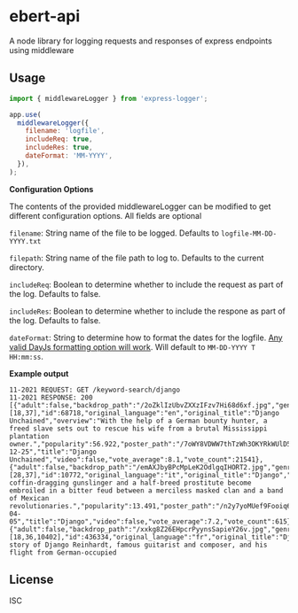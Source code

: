 # ebert-api

A node library for logging requests and responses of express endpoints using middleware

## Usage

```javascript
import { middlewareLogger } from 'express-logger';

app.use(
  middlewareLogger({
    filename: 'logfile',
    includeReq: true,
    includeRes: true,
    dateFormat: 'MM-YYYY',
  }),
);
```

**Configuration Options**

The contents of the provided middlewareLogger can be modified to get different configuration options. All fields are optional

`filename`: String name of the file to be logged. Defaults to `logfile-MM-DD-YYYY.txt`

`filepath`: String name of the file path to log to. Defaults to the current directory.

`includeReq`: Boolean to determine whether to include the request as part of the log. Defaults to false.

`includeRes`: Boolean to determine whether to include the respone as part of the log. Defaults to false.

`dateFormat`: String to determine how to format the dates for the logfile. [Any valid DayJs formatting option will work](https://day.js.org/docs/en/display/format). Will default to `MM-DD-YYYY T HH:mm:ss`.

**Example output**

```
11-2021 REQUEST: GET /keyword-search/django
11-2021 RESPONSE: 200 [{"adult":false,"backdrop_path":"/2oZklIzUbvZXXzIFzv7Hi68d6xf.jpg","genre_ids":[18,37],"id":68718,"original_language":"en","original_title":"Django Unchained","overview":"With the help of a German bounty hunter, a freed slave sets out to rescue his wife from a brutal Mississippi plantation owner.","popularity":56.922,"poster_path":"/7oWY8VDWW7thTzWh3OKYRkWUlD5.jpg","release_date":"2012-12-25","title":"Django Unchained","video":false,"vote_average":8.1,"vote_count":21541},{"adult":false,"backdrop_path":"/emAXJbyBPcMpLeK2OdlgqIHORT2.jpg","genre_ids":[28,37],"id":10772,"original_language":"it","original_title":"Django","overview":"A coffin-dragging gunslinger and a half-breed prostitute become embroiled in a bitter feud between a merciless masked clan and a band of Mexican revolutionaries.","popularity":13.491,"poster_path":"/n2y7yoMUef9Fooiq6yFFvPABB0a.jpg","release_date":"1966-04-05","title":"Django","video":false,"vote_average":7.2,"vote_count":615},{"adult":false,"backdrop_path":"/xxkg8Z26EHpcrPyynsSapieY26v.jpg","genre_ids":[18,36,10402],"id":436334,"original_language":"fr","original_title":"Django","overview":"The story of Django Reinhardt, famous guitarist and composer, and his flight from German-occupied
```

## License

ISC
